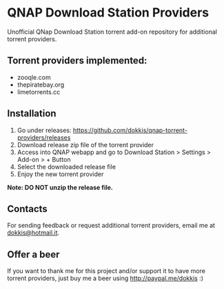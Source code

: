 # QNAP Download Station Providers
Unofficial QNap Download Station torrent add-on repository for additional torrent providers.

## Torrent providers implemented:
* zooqle.com
* thepiratebay.org
* limetorrents.cc

## Installation
1. Go under releases: https://github.com/dokkis/qnap-torrent-providers/releases
1. Download release zip file of the torrent provider
1. Access into QNAP webapp and go to Download Station > Settings > Add-on > + Button
1. Select the downloaded release file
1. Enjoy the new torrent provider

**Note: DO NOT unzip the release file.**

## Contacts
For sending feedback or request additional torrent providers, email me at dokkis@hotmail.it.

## Offer a beer
If you want to thank me for this project and/or support it to have more torrent providers, just buy me a beer using http://paypal.me/dokkis :)
